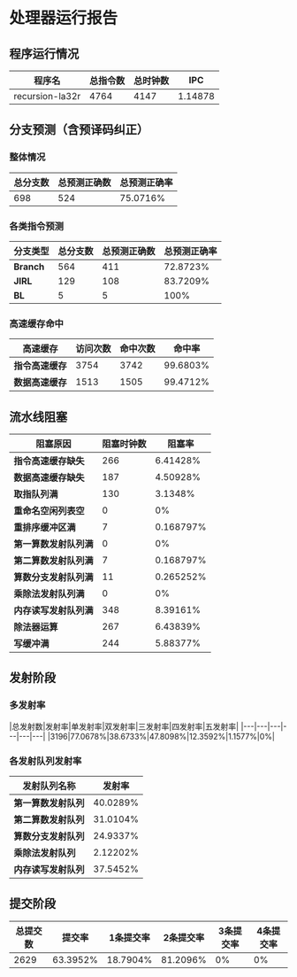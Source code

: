 # 处理器运行报告
## 程序运行情况
|程序名|总指令数|总时钟数|IPC|
|---|---|---|---|
|recursion-la32r|4764|4147|1.14878|

## 分支预测（含预译码纠正）
### 整体情况
|总分支数|总预测正确数|总预测正确率|
|---|---|---|
|698|524|75.0716%|

### 各类指令预测
|分支类型|总分支数|总预测正确数|总预测正确率|
|---|---|---|---|
|**Branch**| 564 | 411 | 72.8723%|
|**JIRL**| 129 | 108 | 83.7209%|
|**BL**| 5 | 5 | 100%|

### 高速缓存命中
|高速缓存|访问次数|命中次数|命中率|
|---|---|---|---|
|**指令高速缓存**| 3754 | 3742 | 99.6803%|
|**数据高速缓存**| 1513 | 1505 | 99.4712%|
## 流水线阻塞
|阻塞原因|阻塞时钟数|阻塞率|
|---|---|---|
|**指令高速缓存缺失**| 266 | 6.41428%|
|**数据高速缓存缺失**| 187 | 4.50928%|
|**取指队列满**| 130 | 3.1348%|
|**重命名空闲列表空**|0 | 0%|
|**重排序缓冲区满**|7 | 0.168797%|
|**第一算数发射队列满**|0 | 0%|
|**第二算数发射队列满**|7 | 0.168797%|
|**算数分支发射队列满**|11 | 0.265252%|
|**乘除法发射队列满**|0 | 0%|
|**内存读写发射队列满**|348 | 8.39161%|
|**除法器运算**|267 | 6.43839%|
|**写缓冲满**|244 | 5.88377%|

## 发射阶段
### 多发射率
|总发射数|发射率|单发射率|双发射率|三发射率|四发射率|五发射率|
|---|---|---|---|---|---|
|3196|77.0678%|38.6733%|47.8098%|12.3592%|1.1577%|0%|

### 各发射队列发射率
|发射队列名称|发射率|
|---|---|
|**第一算数发射队列**|40.0289%|
|**第二算数发射队列**|31.0104%|
|**算数分支发射队列**|24.9337%|
|**乘除法发射队列**|2.12202%|
|**内存读写发射队列**|37.5452%|

## 提交阶段
|总提交数|提交率|1条提交率|2条提交率|3条提交率|4条提交率|
|---|---|---|---|---|---|
|2629|63.3952%|18.7904%|81.2096%|0%|0%|
